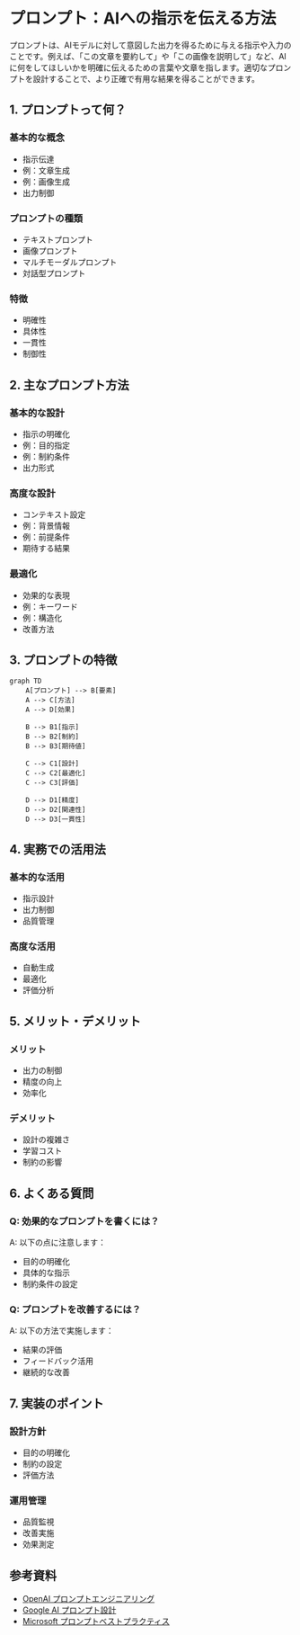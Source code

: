 # プロンプト：AIへの指示を伝える方法

プロンプトは、AIモデルに対して意図した出力を得るために与える指示や入力のことです。例えば、「この文章を要約して」や「この画像を説明して」など、AIに何をしてほしいかを明確に伝えるための言葉や文章を指します。適切なプロンプトを設計することで、より正確で有用な結果を得ることができます。

## 1. プロンプトって何？

### 基本的な概念
- 指示伝達
- 例：文章生成
- 例：画像生成
- 出力制御

### プロンプトの種類
- テキストプロンプト
- 画像プロンプト
- マルチモーダルプロンプト
- 対話型プロンプト

### 特徴
- 明確性
- 具体性
- 一貫性
- 制御性

## 2. 主なプロンプト方法

### 基本的な設計
- 指示の明確化
- 例：目的指定
- 例：制約条件
- 出力形式

### 高度な設計
- コンテキスト設定
- 例：背景情報
- 例：前提条件
- 期待する結果

### 最適化
- 効果的な表現
- 例：キーワード
- 例：構造化
- 改善方法

## 3. プロンプトの特徴

```mermaid
graph TD
    A[プロンプト] --> B[要素]
    A --> C[方法]
    A --> D[効果]
    
    B --> B1[指示]
    B --> B2[制約]
    B --> B3[期待値]
    
    C --> C1[設計]
    C --> C2[最適化]
    C --> C3[評価]
    
    D --> D1[精度]
    D --> D2[関連性]
    D --> D3[一貫性]
```

## 4. 実務での活用法

### 基本的な活用
- 指示設計
- 出力制御
- 品質管理

### 高度な活用
- 自動生成
- 最適化
- 評価分析

## 5. メリット・デメリット

### メリット
- 出力の制御
- 精度の向上
- 効率化

### デメリット
- 設計の複雑さ
- 学習コスト
- 制約の影響

## 6. よくある質問

### Q: 効果的なプロンプトを書くには？
A: 以下の点に注意します：
- 目的の明確化
- 具体的な指示
- 制約条件の設定

### Q: プロンプトを改善するには？
A: 以下の方法で実施します：
- 結果の評価
- フィードバック活用
- 継続的な改善

## 7. 実装のポイント

### 設計方針
- 目的の明確化
- 制約の設定
- 評価方法

### 運用管理
- 品質監視
- 改善実施
- 効果測定

## 参考資料

- [OpenAI プロンプトエンジニアリング](https://platform.openai.com/docs/guides/prompt-engineering)
- [Google AI プロンプト設計](https://ai.google/research/)
- [Microsoft プロンプトベストプラクティス](https://www.microsoft.com/ja-jp/ai/prompt-engineering) 
